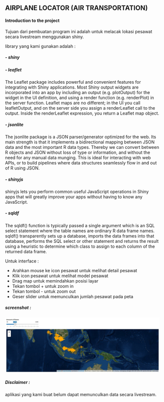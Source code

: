 ## AIRPLANE LOCATOR (AIR TRANSPORTATION)

#### Introduction to the project
Tujuan dari pembuatan program ini adalah untuk melacak lokasi pesawat secara livestream menggunakan shiny.

library yang kami gunakan adalah :
##### - shiny
##### - leaflet
The Leaflet package includes powerful and convenient features for integrating with Shiny applications.
Most Shiny output widgets are incorporated into an app by including an output (e.g. plotOutput) for the widget in the UI definition, and using a render function (e.g. renderPlot) in the server function. Leaflet maps are no different; in the UI you call leafletOutput, and on the server side you assign a renderLeaflet call to the output. Inside the renderLeaflet expression, you return a Leaflet map object.
##### - jsonlite
The jsonlite package is a JSON parser/generator optimized for the web. Its main strength is that it implements a bidirectional mapping between JSON data and the most important R data types. Thereby we can convert between R objects and JSON without loss of type or information, and without the need for any manual data munging. This is ideal for interacting with web APIs, or to build pipelines where data structures seamlessly flow in and out of R using JSON.
##### - shinyjs
shinyjs lets you perform common useful JavaScript operations in Shiny apps that will greatly improve your apps without having to know any JavaScript.
##### - sqldf
The sqldf() function is typically passed a single argument which is an SQL select statement where the table names are ordinary R data frame names. sqldf() transparently sets up a database, imports the data frames into that database, performs the SQL select or other statement and returns the result using a heuristic to determine which class to assign to each column of the returned data frame.

Untuk interface :
- Arahkan mouse ke icon pesawat untuk melihat detail pesawat
- Klik icon pesawat untuk melihat model pesawat
- Drag map untuk memindahkan posisi layar
- Tekan tombol + untuk zoom in
- Tekan tombol - untuk zoom out
- Geser slider untuk memunculkan jumlah pesawat pada peta

##### screenshot :

![Aplikasi Airplane Locator](https://github.com/wilbertnw/UPH_OR_2018_AIR_TRANSPORTATION/blob/master/airplane.jpg)


##### Disclaimer :
aplikasi yang kami buat belum dapat memunculkan data secara livestream.
